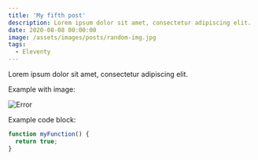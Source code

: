 ```yaml
---
title: 'My fifth post'
description: Lorem ipsum dolor sit amet, consectetur adipiscing elit.
date: 2020-08-08 00:00:00
image: /assets/images/posts/random-img.jpg
tags:
  - Eleventy
---
```


Lorem ipsum dolor sit amet, consectetur adipiscing elit.

Example with image:

![Error](/assets/images/posts/error.png)

Example code block:

```js
function myFunction() {
  return true;
}
```

